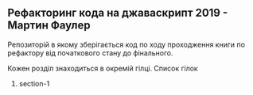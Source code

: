 ## Рефакторинг кода на джаваскрипт 2019 - Мартин Фаулер

Репозиторій в якому зберігається код по ходу проходження книги по рефактору від початкового стану до фінального.

Кожен розділ знаходиться в окремій гілці.
Список гілок
1. section-1
